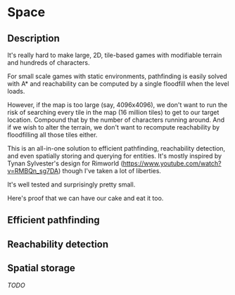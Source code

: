 # Space

## Description

It's really hard to make large, 2D, tile-based games with modifiable terrain and hundreds of characters. 

For small scale games with static environments, pathfinding is easily solved with A* and reachability can be computed by a single floodfill when the level loads.

However, if the map is too large (say, 4096x4096), we don't want to run the risk of searching every tile in the map (16 million tiles) to get to our target location.
Compound that by the number of characters running around. And if we wish to alter the terrain, we don't want to recompute reachability by floodfilling all those tiles either. 

This is an all-in-one solution to efficient pathfinding, reachability detection, and even spatially storing and querying for entities. It's mostly inspired by
Tynan Sylvester's design for Rimworld (https://www.youtube.com/watch?v=RMBQn_sg7DA) though I've taken a lot of liberties.

It's well tested and surprisingly pretty small.

Here's proof that we can have our cake and eat it too.

## Efficient pathfinding

## Reachability detection

## Spatial storage

_TODO_
